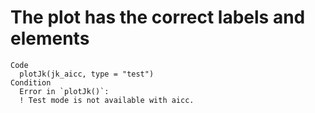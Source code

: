 # The plot has the correct labels and elements

    Code
      plotJk(jk_aicc, type = "test")
    Condition
      Error in `plotJk()`:
      ! Test mode is not available with aicc.

